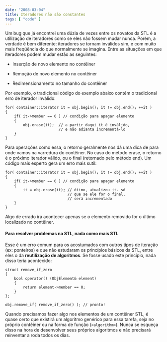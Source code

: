 ```yaml
---
date: "2008-03-04"
title: Iteradores não são constantes
tags: [ "code" ]
---
```

Um bug que já encontrei uma dúzia de vezes entre os novatos da STL é a utilização de iteradores como se eles não fossem mudar nunca. Porém, a verdade é bem diferente: iteradores se tornam inválidos sim, e com muito mais freqüência do que normalmente se imagina. Entre as situações em que iteradores podem mudar estão as seguintes:

	
  * Inserção de novo elemento no contêiner

	
  * Remoção de novo elemento no contêiner

	
  * Redimensionamento no tamanho do contêiner

Por exemplo, o tradicional código do exemplo abaixo contém o tradicional erro de iterador inválido:

    
    for( container::iterator it = obj.begin(); it != obj.end(); ++it )
    {
    	if( it->member == 0 ) // condição para apagar elemento
    	{
    		obj.erase(it);  // a partir daqui it é inválido,
    		                // e não adianta incrementá-lo
    	}
    }

Para operações como essa, o retorno geralmente nos dá uma dica de para onde vamos na varredura do contêiner. No caso do método erase, o retorno é o próximo iterador válido, ou o final (retornado pelo método end). Um código mais esperto gera um erro mais sutil:

    
    for( container::iterator it = obj.begin(); it != obj.end(); ++it )
    {
    	if( it->member == 0 ) // condição para apagar elemento
    	{
    		it = obj.erase(it); // ótimo, atualizou it. só
    		                    // que se ele for o final,
    		                    // será incrementado
    	}
    }

Algo de errado irá acontecer apenas se o elemento removido for o último localizado no contêiner.

#### Para resolver problemas na STL, nada como mais STL

Esse é um erro comum para os acostumados com outros tipos de iteração (ex: ponteiros) e que não estudaram os princípios básicos da STL, entre eles o da **reutilização de algoritmos**. Se fosse usado este princípio, nada disso teria acontecido:

    
    struct remove_if_zero
    {
    	bool operator() (ObjElement& element)
    	{
    		return element->member == 0;
    	}
    };
    
    obj.remove_if( remove_if_zero() ); // pronto!

Quando precisamos fazer algo nos elementos de um contêiner STL, é quase certo que existirá um algoritmo genérico para essa tarefa, seja no próprio contêiner ou na forma de função (`<algorithm>`). Nunca se esqueça disso na hora de desenvolver seus próprios algoritmos e não precisará reinventar a roda todos os dias.
